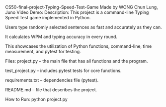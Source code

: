 CS50-final-project-Typing-Speed-Test-Game
Made by WONG Chun Lung, Juno
Video Demo:
Description:
This project is a command-line Typing Speed Test game implemented in Python.

Users type randomly selected sentences as fast and accurately as they can.

It calculates WPM and typing accuracy in every round.

This showcases the utilization of Python functions, command-line, time measurement, and pytest for testing.

Files:
project.py – the main file that has all functions and the program.

test_project.py – includes pytest tests for core functions.

requirements.txt – dependencies file (pytest).

README.md – file that describes the project.

How to Run:
python project.py
